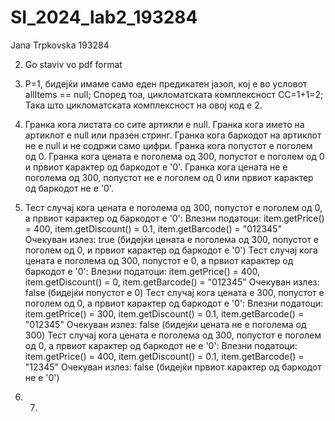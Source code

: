 # SI_2024_lab2_193284
Jana Trpkovska 193284

2. Go staviv vo pdf format
3. P=1, бидејќи имаме само еден предикатен јазол, кој е во условот allItems == null; Според тоа, цикломатската комплексност CC=1+1=2; Така што цикломатската комплексност на овој код е 2.
   
4. Гранка кога листата со сите артикли е null.
Гранка кога името на артиклот е null или празен стринг.
Гранка кога баркодот на артиклот не е null и не содржи само цифри.
Гранка кога попустот е поголем од 0.
Гранка кога цената е поголема од 300, попустот е поголем од 0 и првиот карактер од баркодот е '0'.
Гранка кога цената не е поголема од 300, попустот не е поголем од 0 или првиот карактер од баркодот не е '0'.

5. Тест случај кога цената е поголема од 300, попустот е поголем од 0, а првиот карактер од баркодот е '0':
Влезни податоци: item.getPrice() = 400, item.getDiscount() = 0.1, item.getBarcode() = "012345"
Очекуван излез: true (бидејќи цената е поголема од 300, попустот е поголем од 0, и првиот карактер од баркодот е '0')
Тест случај кога цената е поголема од 300, попустот е 0, а првиот карактер од баркодот е '0':
Влезни податоци: item.getPrice() = 400, item.getDiscount() = 0, item.getBarcode() = "012345"
Очекуван излез: false (бидејќи попустот е 0)
Тест случај кога цената е 300, попустот е поголем од 0, а првиот карактер од баркодот е '0':
Влезни податоци: item.getPrice() = 300, item.getDiscount() = 0.1, item.getBarcode() = "012345"
Очекуван излез: false (бидејќи цената не е поголема од 300)
Тест случај кога цената е поголема од 300, попустот е поголем од 0, а првиот карактер од баркодот не е '0':
Влезни податоци: item.getPrice() = 400, item.getDiscount() = 0.1, item.getBarcode() = "12345"
Очекуван излез: false (бидејќи првиот карактер од баркодот не е '0')
6. 7.

